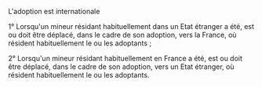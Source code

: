 L'adoption est internationale  

  

1° Lorsqu'un mineur résidant habituellement dans un Etat étranger a été, est ou doit être déplacé, dans le cadre de son adoption, vers la France, où résident habituellement le ou les adoptants ;  

  

2° Lorsqu'un mineur résidant habituellement en France a été, est ou doit être déplacé, dans le cadre de son adoption, vers un Etat étranger, où résident habituellement le ou les adoptants.


  

